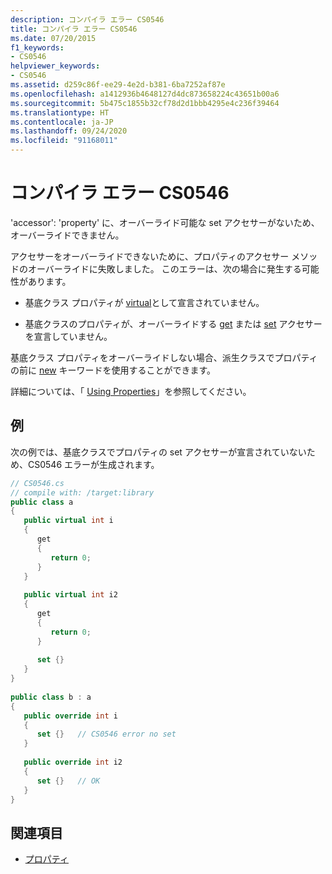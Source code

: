 ```yaml
---
description: コンパイラ エラー CS0546
title: コンパイラ エラー CS0546
ms.date: 07/20/2015
f1_keywords:
- CS0546
helpviewer_keywords:
- CS0546
ms.assetid: d259c86f-ee29-4e2d-b381-6ba7252af87e
ms.openlocfilehash: a1412936b4648127d4dc873658224c43651b00a6
ms.sourcegitcommit: 5b475c1855b32cf78d2d1bbb4295e4c236f39464
ms.translationtype: HT
ms.contentlocale: ja-JP
ms.lasthandoff: 09/24/2020
ms.locfileid: "91168011"
---
```

# <a name="compiler-error-cs0546"></a>コンパイラ エラー CS0546

'accessor': 'property' に、オーバーライド可能な set アクセサーがないため、オーバーライドできません。  
  
 アクセサーをオーバーライドできないために、プロパティのアクセサー メソッドのオーバーライドに失敗しました。 このエラーは、次の場合に発生する可能性があります。  
  
- 基底クラス プロパティが [virtual](../language-reference/keywords/virtual.md)として宣言されていません。  
  
- 基底クラスのプロパティが、オーバーライドする [get](../language-reference/keywords/get.md) または [set](../language-reference/keywords/set.md) アクセサーを宣言していません。  
  
 基底クラス プロパティをオーバーライドしない場合、派生クラスでプロパティの前に [new](../language-reference/keywords/new-modifier.md) キーワードを使用することができます。  
  
 詳細については、「 [Using Properties](../programming-guide/classes-and-structs/using-properties.md)」を参照してください。  
  
## <a name="example"></a>例  

 次の例では、基底クラスでプロパティの set アクセサーが宣言されていないため、CS0546 エラーが生成されます。  
  
```csharp  
// CS0546.cs  
// compile with: /target:library  
public class a  
{  
   public virtual int i  
   {  
      get  
      {  
         return 0;  
      }  
   }  
  
   public virtual int i2  
   {  
      get  
      {  
         return 0;  
      }  
  
      set {}  
   }  
}  
  
public class b : a  
{  
   public override int i  
   {  
      set {}   // CS0546 error no set  
   }  
  
   public override int i2  
   {  
      set {}   // OK  
   }  
}  
```  
  
## <a name="see-also"></a>関連項目

- [プロパティ](../programming-guide/classes-and-structs/properties.md)
